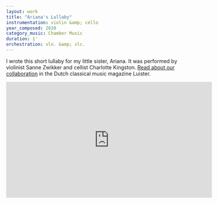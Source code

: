 ```yaml
---
layout: work
title: "Ariana's Lullaby"
instrumentation: violin &amp; cello
year_composed: 2020
category_music: Chamber Music
duration: 1'
orchestration: vln. &amp; vlc.
---
```

I wrote this short lullaby for my little sister, Ariana. It was performed by violinist Sanne Zwikker and cellist Charlotte Kingston. <a href="https://www.luister.nl/sanne-zwikker-met-kian-ravaei/" target="_blank">Read about our collaboration</a> in the Dutch classical music magazine Luister.

<div class="center flex-video">
    <iframe width="560" height="315" src="https://www.youtube.com/embed/axxFXf69dF8" frameborder="0" allow="accelerometer; autoplay; encrypted-media; gyroscope; picture-in-picture" allowfullscreen></iframe>
</div>